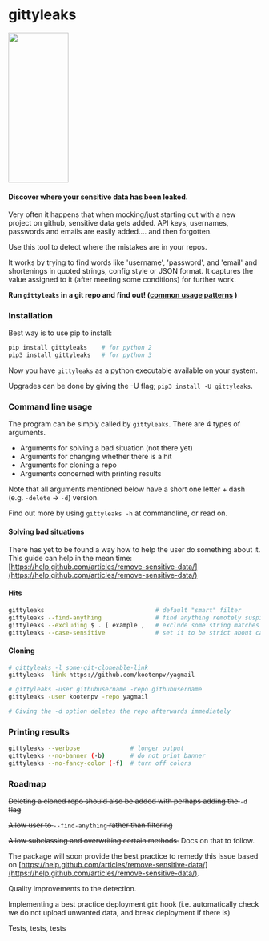 # gittyleaks

<img src="https://github.com/kootenpv/gittyleaks/raw/master/resources/gittyleaks.png" height="300px" width="120px"/>

#### Discover where your sensitive data has been leaked.

<p>Very often it happens that when mocking/just starting out with a new project on github, sensitive data gets added. API keys, usernames, passwords and emails are easily added.... and then forgotten.</p>

<p>Use this tool to detect where the mistakes are in your repos. </p>

<p>It works by trying to find words like 'username', 'password', and 'email' and shortenings in quoted strings, config style or JSON format. It captures the value assigned to it (after meeting some conditions) for further work.</p>

</td>
</tr>
</table>

**Run `gittyleaks` in a git repo and find out! ([common usage patterns](#command-line-usage) )**

### Installation

Best way is to use pip to install:

```python
pip install gittyleaks    # for python 2
pip3 install gittyleaks   # for python 3
```

Now you have `gittyleaks` as a python executable available on your system.

Upgrades can be done by giving the -U flag; `pip3 install -U gittyleaks`.

### Command line usage
The program can be simply called by `gittyleaks`. There are 4 types of arguments.
- Arguments for solving a bad situation (not there yet)
- Arguments for changing whether there is a hit
- Arguments for cloning a repo
- Arguments concerned with printing results

Note that all arguments mentioned below have a short one letter + dash (e.g. `-delete` -> `-d`) version.

Find out more by using `gittyleaks -h` at commandline, or read on.

#### Solving bad situations

There has yet to be found a way how to help the user do something about it. This guide can help in the mean time:
[https://help.github.com/articles/remove-sensitive-data/](https://help.github.com/articles/remove-sensitive-data/)

#### Hits

```bash
gittyleaks                               # default "smart" filter
gittyleaks --find-anything               # find anything remotely suspicious
gittyleaks --excluding $ . [ example ,   # exclude some string matches (e.g. `$` occurs)
gittyleaks --case-sensitive              # set it to be strict about case
```

#### Cloning

```bash
# gittyleaks -l some-git-cloneable-link
gittyleaks -link https://github.com/kootenpv/yagmail

# gittyleaks -user githubusername -repo githubusername
gittyleaks -user kootenpv -repo yagmail

# Giving the -d option deletes the repo afterwards immediately
```

### Printing results

``` bash
gittyleaks --verbose              # longer output
gittyleaks --no-banner (-b)       # do not print banner
gittyleaks --no-fancy-color (-f)  # turn off colors
```

### Roadmap

~~Deleting a cloned repo should also be added with perhaps adding the `-d` flag~~

~~Allow user to `--find-anything` rather than filtering~~

~~Allow subclassing and overwriting certain methods.~~ Docs on that to follow.

The package will soon provide the best practice to remedy this issue based on [https://help.github.com/articles/remove-sensitive-data/](https://help.github.com/articles/remove-sensitive-data/).

Quality improvements to the detection.

Implementing a best practice deployment `git` hook (i.e. automatically check we do not upload unwanted data, and break deployment if there is)

Tests, tests, tests
